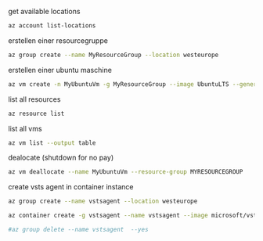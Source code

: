 get available locations
```bash
az account list-locations
```

erstellen einer resourcegruppe
```bash
az group create --name MyResourceGroup --location westeurope
```
erstellen einer ubuntu maschine
```bash
az vm create -n MyUbuntuVm -g MyResourceGroup --image UbuntuLTS --generate-ssh-keys
```

list all resources

```bash
az resource list
```

list all vms

```bash
az vm list --output table
```

dealocate (shutdown for no pay)
```bash
az vm deallocate --name MyUbuntuVm --resource-group MYRESOURCEGROUP
```

create vsts agent in container instance
```bash
az group create --name vstsagent --location westeurope

az container create -g vstsagent --name vstsagent --image microsoft/vsts-agent -e VSTS_ACCOUNT=joausandbox VSTS_TOKEN=vfmvlhwbeqq2ilbvinhxl5nfpb7u5a246y64i33q4nmuywmeu63q VSTS_AGENT='$(hostname)-agent' VSTS_POOL=mypool

#az group delete --name vstsagent  --yes
```
